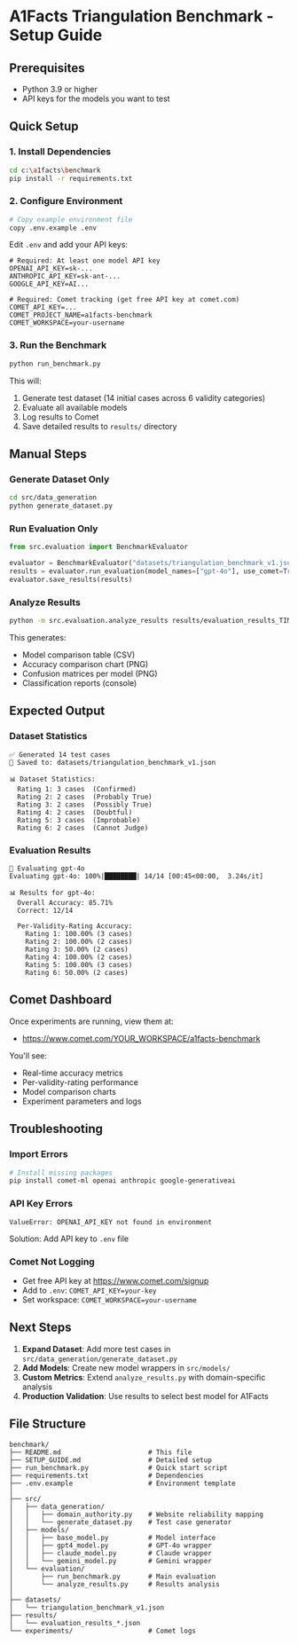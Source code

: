 # A1Facts Triangulation Benchmark - Setup Guide

## Prerequisites

- Python 3.9 or higher
- API keys for the models you want to test

## Quick Setup

### 1. Install Dependencies

```bash
cd c:\a1facts\benchmark
pip install -r requirements.txt
```

### 2. Configure Environment

```bash
# Copy example environment file
copy .env.example .env
```

Edit `.env` and add your API keys:

```env
# Required: At least one model API key
OPENAI_API_KEY=sk-...
ANTHROPIC_API_KEY=sk-ant-...
GOOGLE_API_KEY=AI...

# Required: Comet tracking (get free API key at comet.com)
COMET_API_KEY=...
COMET_PROJECT_NAME=a1facts-benchmark
COMET_WORKSPACE=your-username
```

### 3. Run the Benchmark

```bash
python run_benchmark.py
```

This will:
1. Generate test dataset (14 initial cases across 6 validity categories)
2. Evaluate all available models
3. Log results to Comet
4. Save detailed results to `results/` directory

## Manual Steps

### Generate Dataset Only

```bash
cd src/data_generation
python generate_dataset.py
```

### Run Evaluation Only

```python
from src.evaluation import BenchmarkEvaluator

evaluator = BenchmarkEvaluator("datasets/triangulation_benchmark_v1.json")
results = evaluator.run_evaluation(model_names=["gpt-4o"], use_comet=True)
evaluator.save_results(results)
```

### Analyze Results

```bash
python -m src.evaluation.analyze_results results/evaluation_results_TIMESTAMP.json
```

This generates:
- Model comparison table (CSV)
- Accuracy comparison chart (PNG)
- Confusion matrices per model (PNG)
- Classification reports (console)

## Expected Output

### Dataset Statistics
```
✅ Generated 14 test cases
📁 Saved to: datasets/triangulation_benchmark_v1.json

📊 Dataset Statistics:
  Rating 1: 3 cases  (Confirmed)
  Rating 2: 2 cases  (Probably True)
  Rating 3: 2 cases  (Possibly True)
  Rating 4: 2 cases  (Doubtful)
  Rating 5: 3 cases  (Improbable)
  Rating 6: 2 cases  (Cannot Judge)
```

### Evaluation Results
```
🎯 Evaluating gpt-4o
Evaluating gpt-4o: 100%|████████| 14/14 [00:45<00:00,  3.24s/it]

📊 Results for gpt-4o:
  Overall Accuracy: 85.71%
  Correct: 12/14

  Per-Validity-Rating Accuracy:
    Rating 1: 100.00% (3 cases)
    Rating 2: 100.00% (2 cases)
    Rating 3: 50.00% (2 cases)
    Rating 4: 100.00% (2 cases)
    Rating 5: 100.00% (3 cases)
    Rating 6: 50.00% (2 cases)
```

## Comet Dashboard

Once experiments are running, view them at:
- https://www.comet.com/YOUR_WORKSPACE/a1facts-benchmark

You'll see:
- Real-time accuracy metrics
- Per-validity-rating performance
- Model comparison charts
- Experiment parameters and logs

## Troubleshooting

### Import Errors
```bash
# Install missing packages
pip install comet-ml openai anthropic google-generativeai
```

### API Key Errors
```
ValueError: OPENAI_API_KEY not found in environment
```
Solution: Add API key to `.env` file

### Comet Not Logging
- Get free API key at https://www.comet.com/signup
- Add to `.env`: `COMET_API_KEY=your-key`
- Set workspace: `COMET_WORKSPACE=your-username`

## Next Steps

1. **Expand Dataset**: Add more test cases in `src/data_generation/generate_dataset.py`
2. **Add Models**: Create new model wrappers in `src/models/`
3. **Custom Metrics**: Extend `analyze_results.py` with domain-specific analysis
4. **Production Validation**: Use results to select best model for A1Facts

## File Structure

```
benchmark/
├── README.md                      # This file
├── SETUP_GUIDE.md                 # Detailed setup
├── run_benchmark.py               # Quick start script
├── requirements.txt               # Dependencies
├── .env.example                   # Environment template
│
├── src/
│   ├── data_generation/
│   │   ├── domain_authority.py    # Website reliability mapping
│   │   └── generate_dataset.py    # Test case generator
│   ├── models/
│   │   ├── base_model.py          # Model interface
│   │   ├── gpt4_model.py          # GPT-4o wrapper
│   │   ├── claude_model.py        # Claude wrapper
│   │   └── gemini_model.py        # Gemini wrapper
│   └── evaluation/
│       ├── run_benchmark.py       # Main evaluation
│       └── analyze_results.py     # Results analysis
│
├── datasets/
│   └── triangulation_benchmark_v1.json
├── results/
│   └── evaluation_results_*.json
└── experiments/                   # Comet logs
```
